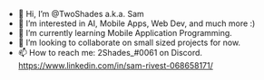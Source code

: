 - 👋 Hi, I’m @TwoShades a.k.a. Sam
- 👀 I’m interested in AI, Mobile Apps, Web Dev, and much more :)
- 🌱 I’m currently learning Mobile Application Programming.
- 💞️ I’m looking to collaborate on small sized projects for now.
- 📫 How to reach me:
2Shades_#0061 on Discord.
https://www.linkedin.com/in/sam-rivest-068658171/

<!---
TwoShades/TwoShades is a ✨ special ✨ repository because its `README.md` (this file) appears on your GitHub profile.
You can click the Preview link to take a look at your changes.
--->
